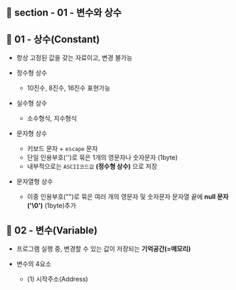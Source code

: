 ## 📝 section - 01 - 변수와 상수

## 📍 01 - 상수(Constant)

* 항상 고정된 값을 갖는 자료이고, 변경 불가능

* 정수형 상수
    * 10진수, 8진수, 16진수 표현가능

* 실수형 상수
    * 소수형식, 지수형식

* 문자형 상수
    * 키보드 문자 + `escape` 문자
    * 단일 인용부호('')로 묶은 1개의 영문자나 숫자문자 (1byte)
    * 내부적으로는 `ASCII코드값` **(정수형 상수)** 으로 저장

* 문자열형 상수 
    * 이중 인용부호("")로 묶은 여러 개의 영문자 및 숫자문자 문자열 끝에 **null 문자('\0')** (1byte)추가


## 📍 02 - 변수(Variable)

* 프로그램 실행 중, 변경할 수 있는 값이 저장되는 **기억공간(=메모리)**

* 변수의 4요소
    * (1) 시작주소(Address)
